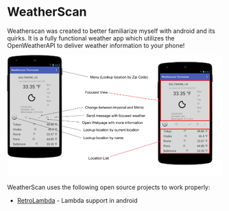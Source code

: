 # WeatherScan

Weatherscan was created to better familiarize myself with android and its quirks. It is a fully functional weather app which utilizes the OpenWeatherAPI to deliver weather information to your phone!

![Weather Scan Ad](https://github.com/hthoma/WeatherScan/blob/master/WeatherScanAd.png)

WeatherScan uses the following open source projects to work properly:

* [RetroLambda](https://github.com/evant/gradle-retrolambda) - Lambda support in android




